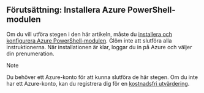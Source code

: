 ## <a name="prerequisite-install-the-azure-powershell-module"></a>Förutsättning: Installera Azure PowerShell-modulen

Om du vill utföra stegen i den här artikeln, måste du [installera och konfigurera Azure PowerShell-modulen](/powershell/azureps-cmdlets-docs). Glöm inte att slutföra alla instruktionerna. När installationen är klar, loggar du in på Azure och väljer din prenumeration.

> [!NOTE]
> Du behöver ett Azure-konto för att kunna slutföra de här stegen. Om du inte har ett Azure-konto, kan du registrera dig för en [kostnadsfri utvärdering](../articles/active-directory/sign-up-organization.md).
